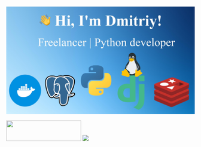 <img src="https://github.com/pulivilizator/pulivilizator/blob/main/new.jpg"></img>
<p><a href="https://t.me/telejkatupa"><img src="https://img.shields.io/badge/telegram-%231DA1F2.svg?&style=for-the-badge&logo=telegram&logoColor=white" height="55" width="200"/></a>
<a href="https://t.me/telejkatupa"><img src="https://img.shields.io/badge/gmail-%231DA1F2.svg?&style=for-the-badge&logo=gmail&logoColor=black&color=white"/></a></p>
